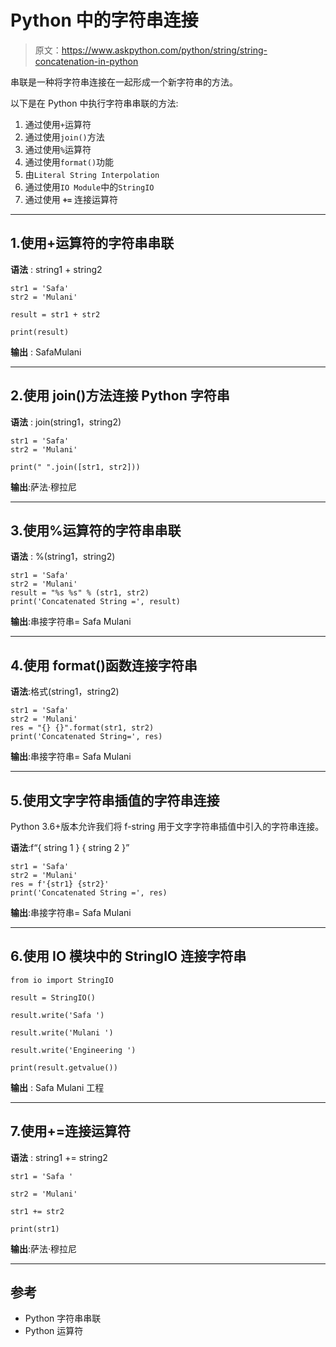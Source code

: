 # Python 中的字符串连接

> 原文：<https://www.askpython.com/python/string/string-concatenation-in-python>

串联是一种将字符串连接在一起形成一个新字符串的方法。

以下是在 Python 中执行字符串串联的方法:

1.  通过使用`+`运算符
2.  通过使用`join()`方法
3.  通过使用`%`运算符
4.  通过使用`format()`功能
5.  由`Literal String Interpolation`
6.  通过使用`IO Module`中的`StringIO`
7.  通过使用 **`+=`** 连接运算符

* * *

## 1.使用+运算符的字符串串联

**语法** : string1 + string2

```
str1 = 'Safa'
str2 = 'Mulani'

result = str1 + str2

print(result)

```

**输出** : SafaMulani

* * *

## 2.使用 join()方法连接 Python 字符串

**语法** : join(string1，string2)

```
str1 = 'Safa'
str2 = 'Mulani'

print(" ".join([str1, str2]))

```

**输出**:萨法·穆拉尼

* * *

## 3.使用%运算符的字符串串联

**语法** : %(string1，string2)

```
str1 = 'Safa'
str2 = 'Mulani'
result = "%s %s" % (str1, str2)
print('Concatenated String =', result)

```

**输出**:串接字符串= Safa Mulani

* * *

## 4.使用 format()函数连接字符串

**语法**:格式(string1，string2)

```
str1 = 'Safa'
str2 = 'Mulani'
res = "{} {}".format(str1, str2)
print('Concatenated String=', res)

```

**输出**:串接字符串= Safa Mulani

* * *

## 5.使用文字字符串插值的字符串连接

Python 3.6+版本允许我们将 f-string 用于文字字符串插值中引入的字符串连接。

**语法**:f“{ string 1 } { string 2 }”

```
str1 = 'Safa'
str2 = 'Mulani'
res = f'{str1} {str2}'
print('Concatenated String =', res)

```

**输出**:串接字符串= Safa Mulani

* * *

## 6.使用 IO 模块中的 StringIO 连接字符串

```
from io import StringIO

result = StringIO()

result.write('Safa ')

result.write('Mulani ')

result.write('Engineering ')

print(result.getvalue())

```

**输出** : Safa Mulani 工程

* * *

## 7.使用+=连接运算符

**语法** : string1 += string2

```
str1 = 'Safa '

str2 = 'Mulani'

str1 += str2

print(str1)

```

**输出**:萨法·穆拉尼

* * *

## 参考

*   Python 字符串串联
*   Python 运算符